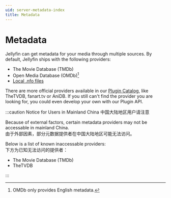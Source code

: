 ```yaml
---
uid: server-metadata-index
title: Metadata
---
```


# Metadata

Jellyfin can get metadata for your media through multiple sources. By default, Jellyfin ships with the following providers:

- The Movie Database (TMDb)
- Open Media Database (OMDb)[^1]
- [Local .nfo files](nfo)

[^1]: OMDb only provides English metadata.

There are more official providers available in our [Plugin Catalog](/docs/general/server/plugins#official-plugins), like TheTVDB, fanart.tv or AniDB. If you still can't find the provider you are looking for, you could even develop your own with our Plugin API.

:::caution Notice for Users in Mainland China 中国大陆地区用户请注意

Because of external factors, certain metadata providers may not be accessable in mainland China. <br />
由于外部因素，部分元数据提供者在中国大陆地区可能无法访问。

Below is a list of known inaccessable providers: <br />
下方为已知无法访问的提供者：

- The Movie Database (TMDb)
- TheTVDB 

:::
